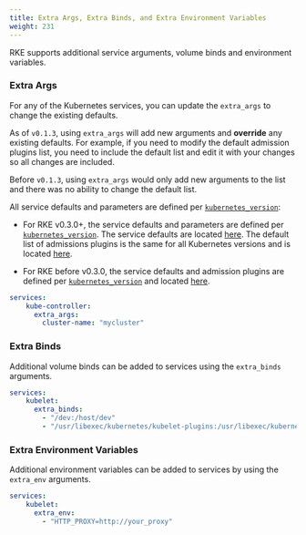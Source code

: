 ```yaml
---
title: Extra Args, Extra Binds, and Extra Environment Variables
weight: 231
---
```


RKE supports additional service arguments, volume binds and environment variables.

### Extra Args

For any of the Kubernetes services, you can update the `extra_args` to change the existing defaults.

As of `v0.1.3`, using `extra_args` will add new arguments and **override** any existing defaults. For example, if you need to modify the default admission plugins list, you need to include the default list and edit it with your changes so all changes are included.

Before `v0.1.3`, using `extra_args` would only add new arguments to the list and there was no ability to change the default list.

All service defaults and parameters are defined per [`kubernetes_version`](config-options/#kubernetes-version):

- For RKE v0.3.0+, the service defaults and parameters are defined per [`kubernetes_version`](config-options/#kubernetes-version). The service defaults are located [here](https://github.com/rancher/kontainer-driver-metadata/blob/master/rke/k8s_service_options.go). The default list of admissions plugins is the same for all Kubernetes versions and is located [here](https://github.com/rancher/kontainer-driver-metadata/blob/master/rke/k8s_service_options.go#L11).

- For RKE before v0.3.0, the service defaults and admission plugins are defined per [`kubernetes_version`](config-options/#kubernetes-version) and located [here](https://github.com/rancher/types/blob/release/v2.2/apis/management.cattle.io/v3/k8s_defaults.go). 

```yaml
services:
    kube-controller:
      extra_args:
        cluster-name: "mycluster"
```

### Extra Binds

Additional volume binds can be added to services using the `extra_binds` arguments.

```yaml
services:
    kubelet:
      extra_binds:
        - "/dev:/host/dev"
        - "/usr/libexec/kubernetes/kubelet-plugins:/usr/libexec/kubernetes/kubelet-plugins:z"
```

### Extra Environment Variables

Additional environment variables can be added to services by using the `extra_env` arguments.

```yaml
services:
    kubelet:
      extra_env:
        - "HTTP_PROXY=http://your_proxy"
```
